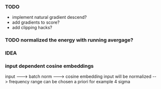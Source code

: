 ### TODO
- implement natural gradient descend?
- add gradients to score?
- add clipping hacks?

### TODO normalized the energy with running avergage?


### IDEA
### input dependent cosine embeddings
input ---> batch norm ---> cosine embedding
input will be normalized --> frequency range can be chosen a priori for example 4 sigma